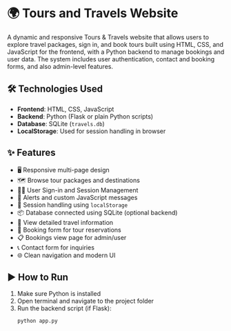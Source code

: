 # 🌍 Tours and Travels Website

A dynamic and responsive Tours & Travels website that allows users to explore travel packages, sign in, and book tours built using HTML, CSS, and JavaScript for the frontend, with a Python backend to manage bookings and user data. The system includes user authentication, contact and booking forms, and also admin-level features.



## 🛠️ Technologies Used

- **Frontend**: HTML, CSS, JavaScript  
- **Backend**:  Python (Flask or plain Python scripts)
- **Database**: SQLite (`travels.db`)
- **LocalStorage**: Used for session handling in browser



## ✨ Features

- 🖥️ Responsive multi-page design
- 🗺️ Browse tour packages and destinations
- 🧑‍💼 User Sign-in and Session Management
- 💬 Alerts and custom JavaScript messages
- 🔐 Session handling using `localStorage`
- 📦 Database connected using SQLite (optional backend)
- 📄 View detailed travel information  
- 🛒 Booking form for tour reservations
- 📋 Bookings view page for admin/user
- 📞 Contact form for inquiries  
- 🌐 Clean navigation and modern UI

  


## ▶️ How to Run

1. Make sure Python is installed
2. Open terminal and navigate to the project folder
3. Run the backend script (if Flask):
   ```bash
   python app.py
  

